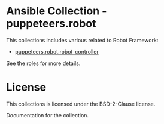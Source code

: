 # Ansible Collection - puppeteers.robot

This collections includes various related to Robot Framework:

* [puppeteers.robot.robot_controller](roles/robot_controller/README.md)

See the roles for more details.

# License

This collections is licensed under the BSD-2-Clause license.

Documentation for the collection.

